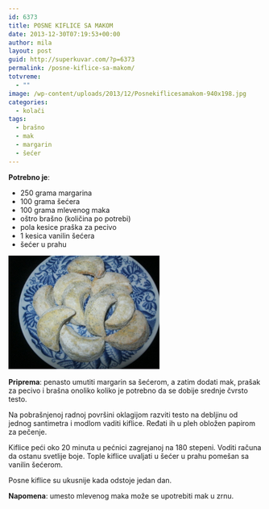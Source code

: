 ```yaml
---
id: 6373
title: POSNE KIFLICE SA MAKOM
date: 2013-12-30T07:19:53+00:00
author: mila
layout: post
guid: http://superkuvar.com/?p=6373
permalink: /posne-kiflice-sa-makom/
totvreme:
  - ""
image: /wp-content/uploads/2013/12/Posnekiflicesamakom-940x198.jpg
categories:
  - kolači
tags:
  - brašno
  - mak
  - margarin
  - šećer
---
```

**Potrebno je**:

  * 250 grama margarina
  * 100 grama šećera
  * 100 grama mlevenog maka
  * oštro brašno (količina po potrebi)
  * pola kesice praška za pecivo
  * 1 kesica vanilin šećera
  * šećer u prahu

[<img class="alignnone size-medium wp-image-6377" src="/wp-content/uploads/2013/12/Posnekiflicesamakom-1024x768.jpg" alt="Posnekiflicesamakom" width="300" height="225" />](/wp-content/uploads/2013/12/Posnekiflicesamakom.jpg)

**Priprema**: penasto umutiti margarin sa šećerom, a zatim dodati mak, prašak za pecivo i brašna onoliko koliko je potrebno da se dobije srednje čvrsto testo.

Na pobrašnjenoj radnoj površini oklagijom razviti testo na debljinu od jednog santimetra i modlom vaditi kiflice. Ređati ih u pleh obložen papirom za pečenje.

Kiflice peći oko 20 minuta u pećnici zagrejanoj na 180 stepeni. Voditi računa da ostanu svetlije boje. Tople kiflice uvaljati u šećer u prahu pomešan sa vanilin šećerom.

Posne kiflice su ukusnije kada odstoje jedan dan.

**Napomena**:   umesto mlevenog maka može se upotrebiti mak u zrnu.